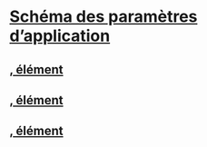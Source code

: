 # [Schéma des paramètres d’application](index.md)
## [<add>, élément](add-element-for-appsettings.md)   
## [<clear>, élément](clear-element-for-appsettings.md)   
## [<remove>, élément](remove-element-for-appsettings.md)